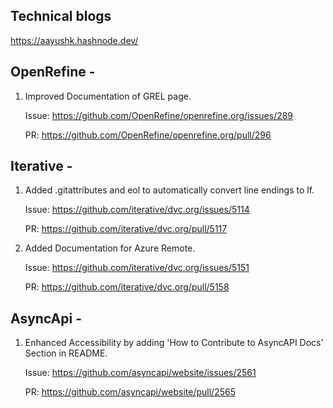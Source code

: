 ## Technical blogs 

https://aayushk.hashnode.dev/

## OpenRefine -

1) Improved Documentation of GREL page.

   Issue: https://github.com/OpenRefine/openrefine.org/issues/289

   PR: https://github.com/OpenRefine/openrefine.org/pull/296

## Iterative -

1) Added .gitattributes and eol to automatically convert line endings to lf.

   Issue: https://github.com/iterative/dvc.org/issues/5114

   PR: https://github.com/iterative/dvc.org/pull/5117

2) Added Documentation for Azure Remote.

   Issue: https://github.com/iterative/dvc.org/issues/5151

   PR: https://github.com/iterative/dvc.org/pull/5158
   
## AsyncApi -

1) Enhanced Accessibility by adding 'How to Contribute to AsyncAPI Docs' Section in README.
    
    Issue: https://github.com/asyncapi/website/issues/2561
   
    PR: https://github.com/asyncapi/website/pull/2565

